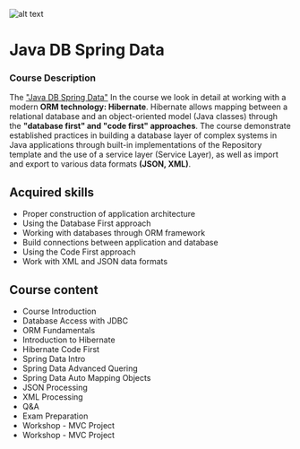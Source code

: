 ![alt text](https://nakov.com/wp-content/uploads/2014/01/Software-University-Logo-blue-horizontal.png)

# Java DB Spring Data

### Course Description

The ["Java DB Spring Data"](https://softuni.bg/courses/spring-data) In the course we look in detail at working with a modern **ORM technology: Hibernate**. Hibernate allows mapping between a relational database and an object-oriented model (Java classes) through the **"database first" and "code first" approaches**. The course demonstrate established practices in building a database layer of complex systems in Java applications through built-in implementations of the Repository template and the use of a service layer (Service Layer), as well as import and export to various data formats **(JSON, XML)**.

## Acquired skills

* Proper construction of application architecture
* Using the Database First approach
* Working with databases through ORM framework
* Build connections between application and database
* Using the Code First approach
* Work with XML and JSON data formats


## Course content

* Course Introduction
* Database Access with JDBC
* ORM Fundamentals
* Introduction to Hibernate
* Hibernate Code First
* Spring Data Intro
* Spring Data Advanced Quering
* Spring Data Auto Mapping Objects
* JSON Processing
* XML Processing
* Q&A
* Exam Preparation
* Workshop - MVC Project
* Workshop - MVC Project

